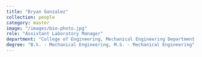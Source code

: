 ```yaml
---
title: "Bryan Gonzalez"
collection: people
category: master
image: "/images/bio-photo.jpg"
role: "Assistant Laboratory Manager"
department: "College of Engineering, Mechanical Engineering Department, ERAU"
degree: "B.S. - Mechanical Engineering, M.S. - Mechanical Engineering"
---
```

